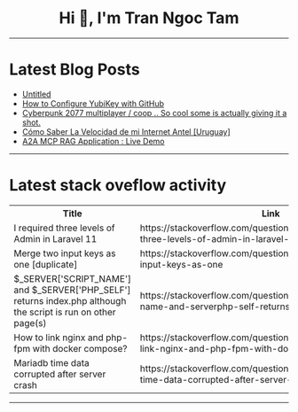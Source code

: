 <h1 align="center">Hi 👋, I'm Tran Ngoc Tam</h1>

---

# Latest Blog Posts 
<!-- BLOG-POST-LIST:START -->
- [Untitled](https://dev.to/she_he_8427f9db3a95733b33/untitled-4pe8)
- [How to Configure YubiKey with GitHub](https://dev.to/this-is-learning/how-to-configure-yubikey-with-github-3lga)
- [Cyberpunk 2077 multiplayer / coop .. So cool some is actually giving it a shot.](https://dev.to/johns-dev-projects/cyberpunk-2077-multiplayer-coop-so-cool-some-is-actually-giving-it-a-shot-1c9o)
- [Cómo Saber La Velocidad de mi Internet Antel [Uruguay]](https://dev.to/nacho_gomez_1ccfe702f2972/como-saber-la-velocidad-de-mi-internet-antel-3cjg)
- [A2A MCP RAG Application : Live Demo](https://dev.to/vishalmysore/a2a-mcp-rag-application-live-demo-mb3)
<!-- BLOG-POST-LIST:END -->

---

# Latest stack oveflow activity
<table>
  <tr><th>Title</th><th>Link</th></tr>
  <!-- STACKOVERFLOW:START --><tr><td>I required three levels of Admin in Laravel 11</td><td>https://stackoverflow.com/questions/79637929/i-required-three-levels-of-admin-in-laravel-11</td></tr><tr><td>Merge two input keys as one [duplicate]</td><td>https://stackoverflow.com/questions/79637920/merge-two-input-keys-as-one</td></tr><tr><td>$_SERVER[&#39;SCRIPT_NAME&#39;] and $_SERVER[&#39;PHP_SELF&#39;] returns index.php although the script is run on other page&lpar;s&rpar;</td><td>https://stackoverflow.com/questions/79637734/serverscript-name-and-serverphp-self-returns-index-php-although-the</td></tr><tr><td>How to link nginx and php-fpm with docker compose?</td><td>https://stackoverflow.com/questions/79637490/how-to-link-nginx-and-php-fpm-with-docker-compose</td></tr><tr><td>Mariadb time data corrupted after server crash</td><td>https://stackoverflow.com/questions/79637446/mariadb-time-data-corrupted-after-server-crash</td></tr><!-- STACKOVERFLOW:END -->
</table>

---


